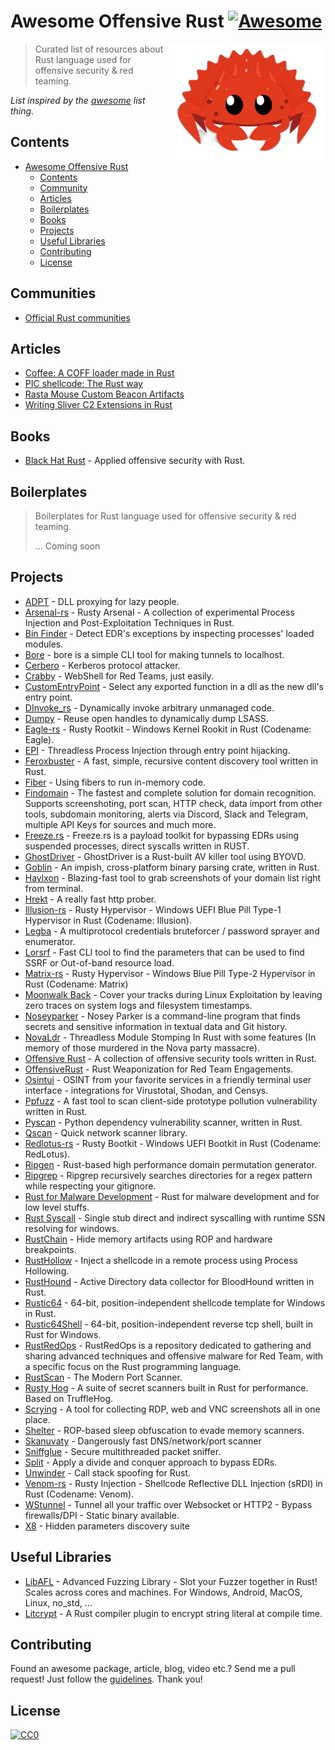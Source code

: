 # Awesome Offensive Rust [![Awesome](https://cdn.rawgit.com/sindresorhus/awesome/d7305f38d29fed78fa85652e3a63e154dd8e8829/media/badge.svg)](https://github.com/sindresorhus/awesome)

<img src="https://github.com/ebalo55/crabby/raw/main/.assets/crab.png" align="right" width="250">

> Curated list of resources about Rust language used for offensive security & red teaming.

_List inspired by the [awesome](https://github.com/sindresorhus/awesome) list thing._

## Contents

- [Awesome Offensive Rust](#awesome-offensive-rust-)
  - [Contents](#contents)
  - [Community](#communities)
  - [Articles](#articles)
  - [Boilerplates](#boilerplates)
  - [Books](#books)
  - [Projects](#projects)
  - [Useful Libraries](#useful-libraries)
  - [Contributing](#contributing)
  - [License](#license)

## Communities

- [Official Rust communities](https://www.rust-lang.org/community)

## Articles

- [Coffee: A COFF loader made in Rust](https://labs.hakaioffsec.com/coffee-a-coff-loader-made-in-rust/)
- [PIC shellcode: The Rust way](https://medium.com/purple-team/pic-shellcode-the-rust-way-4f629fb56009)
- [Rasta Mouse Custom Beacon Artifacts](https://rastamouse.me/custom-beacon-artifacts/)
- [Writing Sliver C2 Extensions in Rust](https://blog.paradoxis.nl/writing-sliver-c2-extensions-in-rust-a95f620266de)

## Books

- [Black Hat Rust](https://github.com/skerkour/black-hat-rust) - Applied offensive security with Rust.

## Boilerplates

> Boilerplates for Rust language used for offensive security & red teaming.
>
> ... Coming soon

## Projects

- [ADPT](https://github.com/Kudaes/ADPT) - DLL proxying for lazy people.
- [Arsenal-rs](https://github.com/memN0ps/arsenal-rs) - Rusty Arsenal - A collection of experimental Process Injection and Post-Exploitation Techniques in Rust.
- [Bin Finder](https://github.com/Kudaes/Bin-Finder) - Detect EDR's exceptions by inspecting processes' loaded modules.
- [Bore](https://github.com/ekzhang/bore) - bore is a simple CLI tool for making tunnels to localhost.
- [Cerbero](https://github.com/zer1t0/cerbero) - Kerberos protocol attacker.
- [Crabby](https://github.com/ebalo55/crabby) - WebShell for Red Teams, just easily.
- [CustomEntryPoint](https://github.com/Kudaes/CustomEntryPoint) - Select any exported function in a dll as the new dll's entry point.
- [DInvoke_rs](https://github.com/Kudaes/DInvoke_rs) - Dynamically invoke arbitrary unmanaged code.
- [Dumpy](https://github.com/Kudaes/Dumpy) - Reuse open handles to dynamically dump LSASS.
- [Eagle-rs](https://github.com/memN0ps/eagle-rs) - Rusty Rootkit - Windows Kernel Rookit in Rust (Codename: Eagle).
- [EPI](https://github.com/Kudaes/EPI) - Threadless Process Injection through entry point hijacking.
- [Feroxbuster](https://github.com/epi052/feroxbuster) - A fast, simple, recursive content discovery tool written in Rust.
- [Fiber](https://github.com/Kudaes/Fiber) - Using fibers to run in-memory code.
- [Findomain](https://github.com/Findomain/Findomain) - The fastest and complete solution for domain recognition. Supports screenshoting, port scan, HTTP check, data import from other tools, subdomain monitoring, alerts via Discord, Slack and Telegram, multiple API Keys for sources and much more.
- [Freeze.rs](https://github.com/optiv/Freeze.rs) - Freeze.rs is a payload toolkit for bypassing EDRs using suspended processes, direct syscalls written in RUST.
- [GhostDriver](https://github.com/BlackSnufkin/GhostDriver) - GhostDriver is a Rust-built AV killer tool using BYOVD.
- [Goblin](https://github.com/m4b/goblin) - An impish, cross-platform binary parsing crate, written in Rust.
- [Haylxon](https://github.com/pwnwriter/haylxon) - Blazing-fast tool to grab screenshots of your domain list right from terminal.
- [Hrekt](https://github.com/ethicalhackingplayground/hrekt) - A really fast http prober.
- [Illusion-rs](https://github.com/memN0ps/illusion-rs) - Rusty Hypervisor - Windows UEFI Blue Pill Type-1 Hypervisor in Rust (Codename: Illusion).
- [Legba](https://github.com/evilsocket/legba) - A multiprotocol credentials bruteforcer / password sprayer and enumerator.
- [Lorsrf](https://github.com/knassar702/lorsrf) - Fast CLI tool to find the parameters that can be used to find SSRF or Out-of-band resource load.
- [Matrix-rs](https://github.com/memN0ps/matrix-rs) - Rusty Hypervisor - Windows Blue Pill Type-2 Hypervisor in Rust (Codename: Matrix)
- [Moonwalk Back](https://github.com/Aditya-dom/moonwalk-back) - Cover your tracks during Linux Exploitation by leaving zero traces on system logs and filesystem timestamps.
- [Noseyparker](https://github.com/praetorian-inc/noseyparker) - Nosey Parker is a command-line program that finds secrets and sensitive information in textual data and Git history.
- [NovaLdr](https://github.com/BlackSnufkin/NovaLdr.git) - Threadless Module Stomping In Rust with some features (In memory of those murdered in the Nova party massacre).
- [Offensive Rust](https://github.com/winsecurity/Offensive-Rust) - A collection of offensive security tools written in Rust.
- [OffensiveRust](https://github.com/trickster0/OffensiveRust) - Rust Weaponization for Red Team Engagements.
- [Osintui](https://github.com/wssheldon/osintui) - OSINT from your favorite services in a friendly terminal user interface - integrations for Virustotal, Shodan, and Censys.
- [Ppfuzz](https://github.com/dwisiswant0/ppfuzz) - A fast tool to scan client-side prototype pollution vulnerability written in Rust.
- [Pyscan](https://github.com/aswinnnn/pyscan) - Python dependency vulnerability scanner, written in Rust.
- [Qscan](https://github.com/0xor0ne/qscan) - Quick network scanner library.
- [Redlotus-rs](https://github.com/memN0ps/redlotus-rs) - Rusty Bootkit - Windows UEFI Bootkit in Rust (Codename: RedLotus).
- [Ripgen](https://github.com/resyncgg/ripgen) - Rust-based high performance domain permutation generator.
- [Ripgrep](https://github.com/BurntSushi/ripgrep) - Ripgrep recursively searches directories for a regex pattern while respecting your gitignore.
- [Rust for Malware Development](https://github.com/Whitecat18/Rust-for-Malware-Development) - Rust for malware development and for low level stuffs.
- [Rust Syscall](https://github.com/janoglezcampos/rust_syscalls) - Single stub direct and indirect syscalling with runtime SSN resolving for windows.
- [RustChain](https://github.com/Kudaes/RustChain) - Hide memory artifacts using ROP and hardware breakpoints.
- [RustHollow](https://github.com/Kudaes/RustHollow) - Inject a shellcode in a remote process using Process Hollowing.
- [RustHound](https://github.com/NH-RED-TEAM/RustHound) - Active Directory data collector for BloodHound written in Rust.
- [Rustic64](https://github.com/safedv/Rustic64) - 64-bit, position-independent shellcode template for Windows in Rust.
- [Rustic64Shell](https://github.com/safedv/Rustic64Shell) - 64-bit, position-independent reverse tcp shell, built in Rust for Windows.
- [RustRedOps](https://github.com/joaoviictorti/RustRedOps) - RustRedOps is a repository dedicated to gathering and sharing advanced techniques and offensive malware for Red Team, with a specific focus on the Rust programming language.
- [RustScan](https://github.com/RustScan/RustScan) - The Modern Port Scanner.
- [Rusty Hog](https://github.com/newrelic/rusty-hog) - A suite of secret scanners built in Rust for performance. Based on TruffleHog.
- [Scrying](https://github.com/nccgroup/scrying) - A tool for collecting RDP, web and VNC screenshots all in one place.
- [Shelter](https://github.com/Kudaes/Shelter) - ROP-based sleep obfuscation to evade memory scanners.
- [Skanuvaty](https://github.com/Esc4iCEscEsc/skanuvaty) - Dangerously fast DNS/network/port scanner
- [Sniffglue](https://github.com/kpcyrd/sniffglue) - Secure multithreaded packet sniffer.
- [Split](https://github.com/Kudaes/Split) - Apply a divide and conquer approach to bypass EDRs.
- [Unwinder](https://github.com/Kudaes/Unwinder) - Call stack spoofing for Rust.
- [Venom-rs](https://github.com/memN0ps/venom-rs) - Rusty Injection - Shellcode Reflective DLL Injection (sRDI) in Rust (Codename: Venom).
- [WStunnel](https://github.com/erebe/wstunnel) - Tunnel all your traffic over Websocket or HTTP2 - Bypass firewalls/DPI - Static binary available.
- [X8](https://github.com/Sh1Yo/x8) - Hidden parameters discovery suite

## Useful Libraries

- [LibAFL](https://github.com/AFLplusplus/LibAFL) - Advanced Fuzzing Library - Slot your Fuzzer together in Rust! Scales across cores and machines. For Windows, Android, MacOS, Linux, no_std, ...
- [Litcrypt](https://github.com/anvie/litcrypt.rs) - A Rust compiler plugin to encrypt string literal at compile time.

## Contributing

Found an awesome package, article, blog, video etc.? Send me a pull request! Just follow the [guidelines](/CONTRIBUTING.md). Thank you!

## License

[![CC0](http://mirrors.creativecommons.org/presskit/buttons/88x31/svg/cc-zero.svg)](http://creativecommons.org/publicdomain/zero/1.0/)
